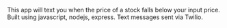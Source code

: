 This app will text you when the price of a stock falls below your input price.
Built using javascript, nodejs, express. Text messages sent via Twilio.
